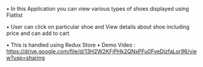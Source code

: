 • In this Application you can view various types of shoes displayed using Flatlist 

• User can click on particular shoe and View details about shoe including price and can add to cart 

• This is handled using Redux Store 
• Demo Video : https://drive.google.com/file/d/13H2W2KFjPHk2QNxPFu0FveDjzfaLor96/view?usp=sharing
